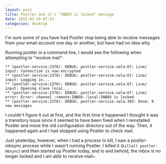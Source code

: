 ```yaml
---
layout: post
title: Postler and it's "INBOX is locked" message
date: 2012-01-29 07:53
categories: desktop
---
```

I'm sure some of you have had Postler stop being able to receive messages from 
your email account one day or another, but have had no idea why.

Running postler in a command line, I would see the following when attempting to 
"receive mail":

	** (postler-service:2376): DEBUG: postler-service.vala:67: Line/ input: Connection is now encrypted
	** (postler-service:2376): DEBUG: postler-service.vala:67: Line/ input: Logging in...
	** (postler-service:2376): DEBUG: postler-service.vala:67: Line/ input: Opening slave local...
	** (postler-service:2376): DEBUG: postler-service.vala:67: Line/ error: Error: channel :remote:INBOX-:local:INBOX is locked
	** (postler-service:2376): DEBUG: postler-service.vala:303: Done: 0 new messages

I couldn't figure it out at first, and the first time it happened I thought it 
was a transitory issue since it seemed to have been fixed when I reinstalled 
Postler and move the old configuration directory out of the way. Then, it 
happened again and I had stopped using Postler to check mail.

Just yesterday, however, when I had a process to kill, I saw a postler-mbsync 
process while I wasn't running Postler. I killed it (`killall postler-mbsync`) 
and then started up Postler today, and lo and behold, the inbox is no longer 
locked and I am able to receive mail~
